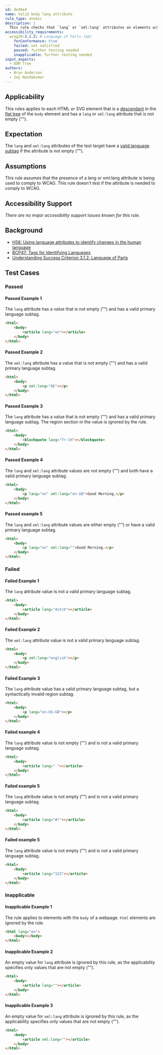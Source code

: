 ```yaml
---
id: de46e4
name: Valid body lang attribute
rule_type: atomic
description: |
  This rule checks that `lang` or `xml:lang` attributes on elements within the `body` of a web page have a valid language subtag.
accessibility_requirements:
  wcag20:3.1.2: # Language of Parts (AA)
    forConformance: true
    failed: not satisfied
    passed: further testing needed
    inapplicable: further testing needed
input_aspects:
  - DOM Tree
authors:
  - Bryn Anderson
  - Jey Nandakumar
---
```


## Applicability

This rules applies to each HTML or SVG element that is a [descendant](https://www.w3.org/TR/dom41/#concept-tree-descendant) in the [flat tree](https://drafts.csswg.org/css-scoping/#flat-tree) of the `body` element and has a `lang` or `xml:lang` attribute that is not empty ("").

## Expectation

The `lang` and `xml:lang` attributes of the test target have a [valid language subtag](#valid-language-subtag) if the attribute is not empty ("").

## Assumptions

This rule assumes that the presence of a lang or xml:lang attribute is being used to comply to WCAG. This rule doesn't test if the attribute is needed to comply to WCAG.

## Accessibility Support

_There are no major accessibility support issues known for this rule._

## Background

- [H58: Using language attributes to identify changes in the human language](https://www.w3.org/WAI/WCAG21/Techniques/html/H58)
- [BCP47: Tags for Identifying Languages](https://www.ietf.org/rfc/bcp/bcp47.txt)
- [Understanding Success Criterion 3.1.2: Language of Parts](https://www.w3.org/WAI/WCAG21/Understanding/language-of-parts)

## Test Cases

### Passed

#### Passed Example 1

The `lang` attribute has a value that is not empty ("") and has a valid primary language subtag.

```html
<html>
	<body>
		<article lang="en"></article>
	</body>
</html>
```

#### Passed Example 2

The `xml:lang` attribute has a value that is not empty ("") and has a valid primary language subtag.

```html
<html>
	<body>
		<p xml:lang="DE"></p>
	</body>
</html>
```

#### Passed Example 3

The `lang` attribute has a value that is not empty ("") and has a valid primary language subtag. The region section in the value is ignored by the rule.

```html
<html>
	<body>
		<blockquote lang="fr-CH"></blockquote>
	</body>
</html>
```

#### Passed Example 4

The `lang` and `xml:lang` attribute values are not empty ("") and both have a valid primary language subtag.

```html
<html>
	<body>
		<p lang="en" xml:lang="en-GB">Good Morning.</p>
	</body>
</html>
```

#### Passed example 5

The `lang` and `xml:lang` attribute values are either empty ("") or have a valid primary language subtag.

```html
<html>
	<body>
		<p lang="en" xml:lang="">Good Morning.</p>
	</body>
</html>
```

### Failed

#### Failed Example 1

The `lang` attribute value is not a valid primary language subtag.

```html
<html>
	<body>
		<article lang="dutch"></article>
	</body>
</html>
```

#### Failed Example 2

The `xml:lang` attribute value is not a valid primary language subtag.

```html
<html>
	<body>
		<p xml:lang="english"></p>
	</body>
</html>
```

#### Failed Example 3

The `lang` attribute value has a valid primary language subtag, but a syntactically invalid region subtag.

```html
<html>
	<body>
		<p lang="en-US-GB"></p>
	</body>
</html>
```

#### Failed example 4

The `lang` attribute value is not empty ("") and is not a valid primary language subtag.

```html
<html>
	<body>
		<article lang=" "></article>
	</body>
</html>
```

#### Failed example 5

The `lang` attribute value is not empty ("") and is not a valid primary language subtag.

```html
<html>
	<body>
		<article lang="#!"></article>
	</body>
</html>
```

#### Failed example 5

The `lang` attribute value is not empty ("") and is not a valid primary language subtag.

```html
<html>
	<body>
		<article lang="123"></article>
	</body>
</html>
```

### Inapplicable

#### Inapplicable Example 1

The rule applies to elements with the `body` of a webpage. `html` elements are ignored by the rule.

```html
<html lang="en">
	<body></body>
</html>
```

#### Inapplicable Example 2

An empty value for `lang` attribute is ignored by this rule, as the applicability specifies only values that are not empty ("").

```html
<html>
	<body>
		<article lang=""></article>
	</body>
</html>
```

#### Inapplicable Example 3

An empty value for `xml:lang` attribute is ignored by this rule, as the applicability specifies only values that are not empty ("").

```html
<html>
	<body>
		<article xml:lang=""></article>
	</body>
</html>
```
